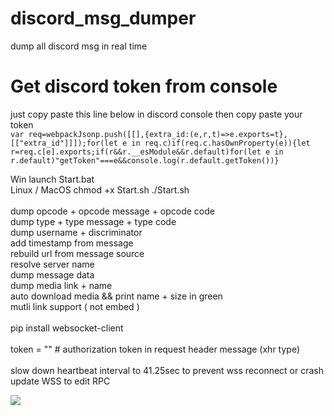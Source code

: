 # discord_msg_dumper
dump all discord msg in real time

# Get discord token from console
just copy paste this line below in discord console then copy paste your token<br>
``` var req=webpackJsonp.push([[],{extra_id:(e,r,t)=>e.exports=t},[["extra_id"]]]);for(let e in req.c)if(req.c.hasOwnProperty(e)){let r=req.c[e].exports;if(r&&r.__esModule&&r.default)for(let e in r.default)"getToken"===e&&console.log(r.default.getToken())} ```

Win launch Start.bat<br>
Linux / MacOS chmod +x Start.sh ./Start.sh<br>
<br>
dump opcode + opcode message + opcode code<br>
dump type + type message + type code<br>
dump username + discriminator<br>
add timestamp from message<br>
rebuild url from message source<br>
resolve server name <br>
dump message data<br>
dump media link + name<br>
auto download media && print name + size in green<br>
mutli link support ( not embed ) <br>
<br>
pip install websocket-client<br>
<br>
token = "" # authorization token in request header message (xhr type)<br>
<br>
slow down heartbeat interval to 41.25sec to prevent wss reconnect or crash <br>
update WSS to edit RPC 

![](https://cdn.discordapp.com/attachments/854214724169236483/915248541226643466/Screen_Shot_2021-11-30_at_15.30.12.png)
